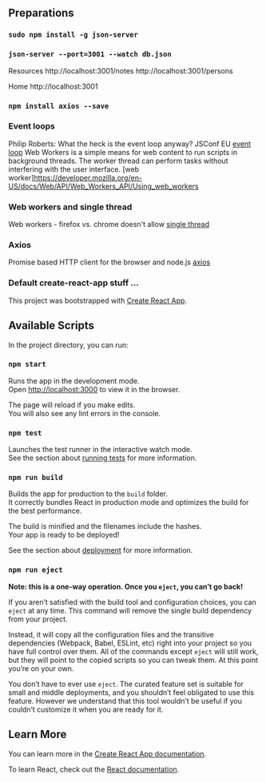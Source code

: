 ## Preparations
### `sudo npm install -g json-server`
### `json-server --port=3001 --watch db.json`

  Resources
  http://localhost:3001/notes
  http://localhost:3001/persons

  Home
  http://localhost:3001
  
### `npm install axios --save`

### Event loops
Philip Roberts: What the heck is the event loop anyway? JSConf EU [event loop](https://www.youtube.com/watch?v=8aGhZQkoFbQ)
Web Workers is a simple means for web content to run scripts in background threads. The worker thread can perform tasks without interfering with the user interface. [web worker]https://developer.mozilla.org/en-US/docs/Web/API/Web_Workers_API/Using_web_workers

### Web workers and single thread
Web workers - firefox vs. chrome doesn't allow [single thread](https://medium.com/techtrument/multithreading-javascript-46156179cf9a)

### Axios
Promise based HTTP client for the browser and node.js [axios](https://github.com/axios/axios)

### Default create-react-app stuff ...
This project was bootstrapped with [Create React App](https://github.com/facebook/create-react-app).

## Available Scripts

In the project directory, you can run:

### `npm start`

Runs the app in the development mode.<br>
Open [http://localhost:3000](http://localhost:3000) to view it in the browser.

The page will reload if you make edits.<br>
You will also see any lint errors in the console.

### `npm test`

Launches the test runner in the interactive watch mode.<br>
See the section about [running tests](https://facebook.github.io/create-react-app/docs/running-tests) for more information.

### `npm run build`

Builds the app for production to the `build` folder.<br>
It correctly bundles React in production mode and optimizes the build for the best performance.

The build is minified and the filenames include the hashes.<br>
Your app is ready to be deployed!

See the section about [deployment](https://facebook.github.io/create-react-app/docs/deployment) for more information.

### `npm run eject`

**Note: this is a one-way operation. Once you `eject`, you can’t go back!**

If you aren’t satisfied with the build tool and configuration choices, you can `eject` at any time. This command will remove the single build dependency from your project.

Instead, it will copy all the configuration files and the transitive dependencies (Webpack, Babel, ESLint, etc) right into your project so you have full control over them. All of the commands except `eject` will still work, but they will point to the copied scripts so you can tweak them. At this point you’re on your own.

You don’t have to ever use `eject`. The curated feature set is suitable for small and middle deployments, and you shouldn’t feel obligated to use this feature. However we understand that this tool wouldn’t be useful if you couldn’t customize it when you are ready for it.

## Learn More

You can learn more in the [Create React App documentation](https://facebook.github.io/create-react-app/docs/getting-started).

To learn React, check out the [React documentation](https://reactjs.org/).
